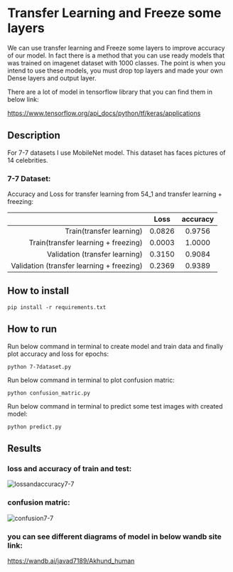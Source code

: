 # Transfer Learning and Freeze some layers

We can use transfer learning and Freeze some layers to improve accuracy of our model. 
In fact there is a method that you can use ready models that was trained on imagenet dataset with 1000 classes. The point is when you intend to use these models, you must drop top layers and made your own Dense layers and output layer.

There are a lot of model in tensorflow library that you can find them in below link:

https://www.tensorflow.org/api_docs/python/tf/keras/applications

## Description

For 7-7 datasets I use MobileNet model.
This dataset has faces pictures of 14 celebrities.

### 7-7 Dataset:
 
 Accuracy and Loss for transfer learning from 54_1 and transfer learning + freezing:

 |           |       Loss     |        accuracy     |
 |---------: | :----------------: |:----------------: |
 |    Train(transfer learning)       |        0.0826          |        0.9756          |
 |    Train(transfer learning + freezing)       |        0.0003          |        1.0000           |
 |    Validation (transfer learning)      |        0.3150          |        0.9084           |
 |    Validation (transfer learning + freezing)      |        0.2369          |        0.9389           |


## How to install

```
pip install -r requirements.txt
```

##  How to run

Run below command in terminal to create model and train data and finally plot accuracy and loss for epochs:

```
python 7-7dataset.py
```

Run below command in terminal to plot confusion matric:

```
python confusion_matric.py
```

Run below command in terminal to predict some test images with created model:

```
python predict.py
```
## Results

### loss and accuracy of train and test:

![lossandaccuracy7-7](https://github.com/javadnematollahi/python-assignment/assets/86910174/5be8203c-6058-46e8-9402-43df7d5d14c1)


### confusion matric:

![confusion7-7](https://github.com/javadnematollahi/python-assignment/assets/86910174/15d0893f-df23-4c0d-8862-6bbf4ac033ee)


### you can see different diagrams of model in below wandb site link:

https://wandb.ai/javad7189/Akhund_human
